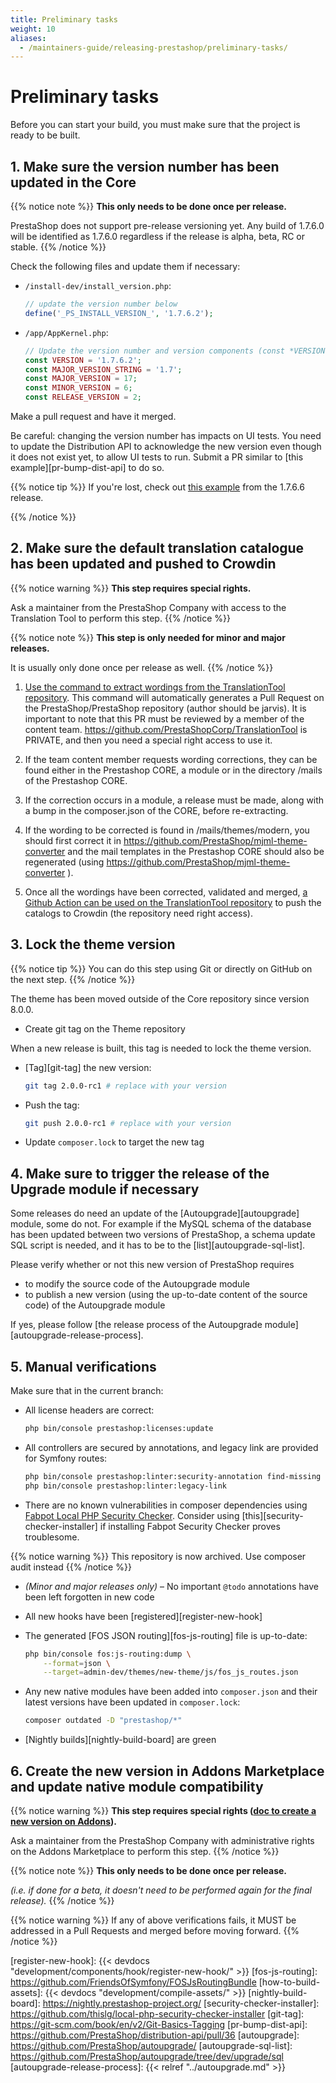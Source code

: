 ```yaml
---
title: Preliminary tasks
weight: 10
aliases:
  - /maintainers-guide/releasing-prestashop/preliminary-tasks/
---
```


# Preliminary tasks

Before you can start your build, you must make sure that the project is ready to be built.

## 1. Make sure the version number has been updated in the Core

{{% notice note %}}
**This only needs to be done once per release.**

PrestaShop does not support pre-release versioning yet. Any build of 1.7.6.0 will be identified as 1.7.6.0 regardless if the release is alpha, beta, RC or stable.
{{% /notice %}}

Check the following files and update them if necessary:

* `/install-dev/install_version.php`:

    ```php
    // update the version number below
    define('_PS_INSTALL_VERSION_', '1.7.6.2');
    ```

* `/app/AppKernel.php`:

    ```php
    // Update the version number and version components (const *VERSION and the other one, which depends for patch or minor)
    const VERSION = '1.7.6.2';
    const MAJOR_VERSION_STRING = '1.7';
    const MAJOR_VERSION = 17;
    const MINOR_VERSION = 6;
    const RELEASE_VERSION = 2;
    ```

Make a pull request and have it merged.

Be careful: changing the version number has impacts on UI tests. You need to update the Distribution API to acknowledge the new version even though it does not exist yet, to allow UI tests to run. Submit a PR similar to [this example][pr-bump-dist-api] to do so.

{{% notice tip %}}
If you're lost, check out [this example][bump-core-version-pr-example] from the 1.7.6.6 release.

[bump-core-version-pr-example]: https://github.com/PrestaShop/PrestaShop/pull/19980
{{% /notice %}}

## 2. Make sure the default translation catalogue has been updated and pushed to Crowdin

{{% notice warning %}}
**This step requires special rights.**

Ask a maintainer from the PrestaShop Company with access to the Translation Tool to perform this step.
{{% /notice %}}

{{% notice note %}}
**This step is only needed for minor and major releases.**

It is usually only done once per release as well.
{{% /notice %}}

1. [Use the command to extract wordings from the TranslationTool repository](<https://github.com/PrestaShopCorp/TranslationTool/actions/workflows/create-default-catalog-pr.yml>). This command will automatically generates a Pull Request on the PrestaShop/PrestaShop repository (author should be jarvis). It is important to note that this PR must be reviewed by a member of the content team.
   <https://github.com/PrestaShopCorp/TranslationTool> is PRIVATE, and then you need a special right access to use it.

2. If the team content member requests wording corrections, they can be found either in the Prestashop CORE, a module or in the directory /mails of the Prestashop CORE.

3. If the correction occurs in a module, a release must be made, along with a bump in the composer.json of the CORE, before re-extracting.

4. If the wording to be corrected is found in /mails/themes/modern, you should first correct it in <https://github.com/PrestaShop/mjml-theme-converter> and the mail templates in the Prestashop CORE should also be regenerated (using <https://github.com/PrestaShop/mjml-theme-converter> ).

5. Once all the wordings have been corrected, validated and merged, [a Github Action can be used on the TranslationTool repository](https://github.com/PrestaShopCorp/TranslationTool/actions/workflows/push_catalog_to_crowdin.yml) to push the catalogs to Crowdin (the repository need right access).

## 3. Lock the theme version

{{% notice tip %}}
You can do this step using Git or directly on GitHub on the next step.
{{% /notice %}}

The theme has been moved outside of the Core repository since version 8.0.0.

* Create git tag on the Theme repository

When a new release is built, this tag is needed to lock the theme version.

* [Tag][git-tag] the new version:

    ```bash
    git tag 2.0.0-rc1 # replace with your version
    ```

* Push the tag:

    ```bash
    git push 2.0.0-rc1 # replace with your version
    ```

* Update `composer.lock` to target the new tag

## 4. Make sure to trigger the release of the Upgrade module if necessary

Some releases do need an update of the [Autoupgrade][autoupgrade] module, some do not. For example if the MySQL schema of the database has been updated between two versions of PrestaShop, a schema update SQL script is needed, and it has to be to the [list][autoupgrade-sql-list].

Please verify whether or not this new version of PrestaShop requires

* to modify the source code of the Autoupgrade module
* to publish a new version (using the up-to-date content of the source code) of the Autoupgrade module

If yes, please follow [the release process of the Autoupgrade module][autoupgrade-release-process].

## 5. Manual verifications

Make sure that in the current branch:

* All license headers are correct:
  
  ```bash
  php bin/console prestashop:licenses:update
  ```
  
* All controllers are secured by annotations, and legacy link are provided for Symfony routes:
  
  ```bash
  php bin/console prestashop:linter:security-annotation find-missing
  php bin/console prestashop:linter:legacy-link
  ```
  
* There are no known vulnerabilities in composer dependencies using [Fabpot Local PHP Security Checker][security-checker]. Consider using [this][security-checker-installer] if installing Fabpot Security Checker proves troublesome.

{{% notice warning %}}
This repository is now archived. Use composer audit instead
{{% /notice %}}
  
* _(Minor and major releases only)_ – No important `@todo` annotations have been left forgotten in new code

* All new hooks have been [registered][register-new-hook]

* The generated [FOS JSON routing][fos-js-routing] file is up-to-date:
  
  ```bash
  php bin/console fos:js-routing:dump \
      --format=json \
      --target=admin-dev/themes/new-theme/js/fos_js_routes.json
  ```

* Any new native modules have been added into `composer.json` and their latest versions have been updated in `composer.lock`:
  
  ```bash
  composer outdated -D "prestashop/*"
  ```

* [Nightly builds][nightly-build-board] are green

## 6. Create the new version in Addons Marketplace and update native module compatibility

{{% notice warning %}}
**This step requires special rights ([doc to create a new version on Addons](https://www.notion.so/prestashopcorp/Create-the-new-version-in-the-Addons-Marketplace-update-module-compatibility-4aae19abe5b641f9a77e904cd913e50a?pvs=4)).**

Ask a maintainer from the PrestaShop Company with administrative rights on the Addons Marketplace to perform this step.
{{% /notice %}}

{{% notice note %}}
**This only needs to be done once per release.**

_(i.e. if done for a beta, it doesn't need to be performed again for the final release)._
{{% /notice %}}

{{% notice warning %}}
If any of above verifications fails, it MUST be addressed in a Pull Requests and merged before moving forward.
{{% /notice %}}

[security-checker]: https://github.com/fabpot/local-php-security-checker
[register-new-hook]: {{< devdocs "development/components/hook/register-new-hook/" >}}
[fos-js-routing]: <https://github.com/FriendsOfSymfony/FOSJsRoutingBundle>
[how-to-build-assets]: {{< devdocs "development/compile-assets/" >}}
[nightly-build-board]: <https://nightly.prestashop-project.org/>
[security-checker-installer]: <https://github.com/thislg/local-php-security-checker-installer>
[git-tag]: <https://git-scm.com/book/en/v2/Git-Basics-Tagging>
[pr-bump-dist-api]: <https://github.com/PrestaShop/distribution-api/pull/36>
[autoupgrade]: <https://github.com/PrestaShop/autoupgrade/>
[autoupgrade-sql-list]: <https://github.com/PrestaShop/autoupgrade/tree/dev/upgrade/sql>
[autoupgrade-release-process]: {{< relref "../autoupgrade.md" >}}

